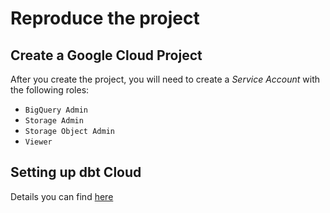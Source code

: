 # Reproduce the project

## Create a Google Cloud Project
After you create the project, you will need to create a _Service Account_ with the following roles:
* `BigQuery Admin`
* `Storage Admin`
* `Storage Object Admin`
* `Viewer`

## Setting up dbt Cloud
  Details you can find [here](./notes/dbt_notes.md)
